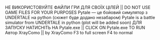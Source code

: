 НЕ ВИКОРИСТОВУЙТЕ ФАЙЛИ ГРИ ДЛЯ СВОЇХ ЦІЛЕЙ || DO NOT USE GAME FILES FOR YOUR PURPOSES
Pytale — це бойовий симулятор з UNDERTALE на python (сюжет буде додано незабаром)
Pytale is a battle simulator from UNDERTALE in python (plot will be added soon)
ДЛЯ ЗАПУСКУ НАТИСНІТЬ НА Pytale.exe || CLICK ON Pytale.exe TO RUN 
Автор XrayComo || by XrayComo
F3 to full screen 
F4 to normal
